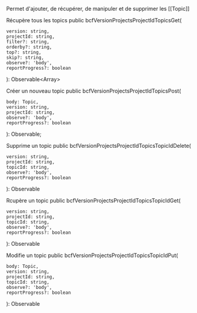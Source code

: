 Permet d'ajouter, de récupérer, de manipuler et de supprimer les [[Topic]]


Récupère tous les topics
public bcfVersionProjectsProjectIdTopicsGet(

	version: string,
	projectId: string,
	filter?: string,
	orderby?: string,
	top?: string,
	skip?: string,
	observe?: 'body',
	reportProgress?: boolean
): Observable<Array</Topic>>


Créer un nouveau topic
public bcfVersionProjectsProjectIdTopicsPost(

	body: Topic, 
	version: string, 
	projectId: string, 
	observe?: 'body', 
	reportProgress?: boolean
): Observable</Topic>;

Supprime un topic
public bcfVersionProjectsProjectIdTopicsTopicIdDelete(

	version: string, 
	projectId: string, 
	topicId: string, 
	observe?: 'body', 
	reportProgress?: boolean
): Observable</any>

Rcupère un topic
public bcfVersionProjectsProjectIdTopicsTopicIdGet(

	version: string, 
	projectId: string, 
	topicId: string, 
	observe?: 'body', 
	reportProgress?: boolean
): Observable</Topic>

Modifie un topic
public bcfVersionProjectsProjectIdTopicsTopicIdPut(

	body: Topic, 
	version: string, 
	projectId: string, 
	topicId: string, 
	observe?: 'body', 
	reportProgress?: boolean
): Observable</Topic>